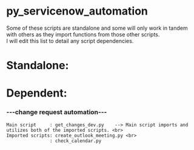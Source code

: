 # py_servicenow_automation

Some of these scripts are standalone and some will only work in tandem with others as they import functions from those other scripts. <br>
I will edit this list to detail any script dependencies. <br>

# Standalone:

# Dependent:
### ---change request automation---
    Main script     : get_changes_dev.py    --> Main script imports and utilizes both of the imported scripts. <br>
    Imported scripts: create_outlook_meeting.py <br>
                    : check_calendar.py
